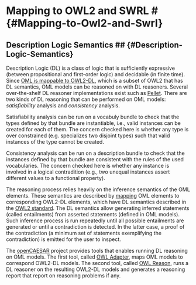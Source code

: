 # Mapping to OWL2 and SWRL # {#Mapping-to-Owl2-and-Swrl}

## Description Logic Semantics ## {#Description-Logic-Semantics}

Description Logic (DL) is a class of logic that is sufficiently expressive (between propositional and first-order logic) and decidable (in finite time). Since [OML is mappable to OWL2-DL](#Mapping-to-Owl2-and-Swrl), which is a subset of OWL2 that has DL semantics, OML models can be reasoned on with DL reasoners. Several over-the-shelf DL reasoner implementations exist such as [Pellet](https://github.com/stardog-union/pellet). There are two kinds of DL reasoning that can be performed on OML models: *satisfiability* analysis and *consistency* analysis.

Satisfiability analysis can be run on a vocabuly bundle to check that the types defined by that bundle are instantiable, i.e., valid instances can be created for each of them. The concern checked here is whether any type is over constrained (e.g. specializes two disjoint types) such that valid instances of the type cannot be created.

Consistency analysis can be run on a description bundle to check that the instances defined by that bundle are consistent with the rules of the used vocabularies. The concern checked here is whether any instance is involved in a logical contradition (e.g., two unequal instances assert different values to a functional property).

The reasoning process relies heavily on the inference semantics of the OML elements. These semantics are described by [mapping](#Mapping-to-Owl2-and-Swrl) OML elements to corresponding OWL2-DL elements, which have DL semantics described in the [OWL2 standard](https://www.w3.org/TR/owl2-syntax/). The DL semantics allow generating inferred statements (called entailments) from asserted statements (defined in OML models). Such inference process is run repeatedly until all possible entailments are generated or until a contradiction is detected. In the latter case, a proof of the contradiction (a minimum set of statements exemplifying the contradiction) is emitted for the user to inspect.

The [openCAESAR](https://github.com/opencaesar) project provides tools that enables running DL reasoning on OML models. The first tool, called [OWL Adapter](https://github.com/opencaesar/owl-adapter), maps OML models to correspond OWL2-DL models. The second tool, called [OWL Reason](https://github.com/opencaesar/owl-tools), runs a DL reasoner on the resulting OWL2-DL models and generates a reasoning report that report on reasoning problems if any.
